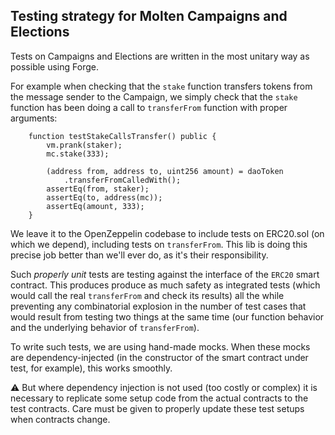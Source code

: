 Testing strategy for Molten Campaigns and Elections
---------------------------------------------------

Tests on Campaigns and Elections are written in the most unitary way as
possible using Forge.

For example when checking that the `stake` function transfers tokens from the
message sender to the Campaign, we simply check that the `stake` function has
been doing a call to `transferFrom` function with proper arguments:

```solidity
    function testStakeCallsTransfer() public {
        vm.prank(staker);
        mc.stake(333);

        (address from, address to, uint256 amount) = daoToken
            .transferFromCalledWith();
        assertEq(from, staker);
        assertEq(to, address(mc));
        assertEq(amount, 333);
    }
```

We leave it to the OpenZeppelin codebase to include tests on ERC20.sol (on which
we depend), including tests on `transferFrom`. This lib is doing this precise
job better than we'll ever do, as it's their responsibility.

Such _properly unit_ tests are testing against the interface of the `ERC20`
smart contract. This produces produce as much safety as integrated tests (which
would call the real `transferFrom` and check its results) all the while
preventing any combinatorial explosion in the number of test cases that would
result from testing two things at the same time (our function behavior and the
underlying behavior of `transferFrom`).

To write such tests, we are using hand-made mocks. When these mocks are
dependency-injected (in the constructor of the smart contract under test, for
example), this works smoothly.

⚠️  But where dependency injection is not used (too costly or complex) it is
necessary to replicate some setup code from the actual contracts to the test
contracts. Care must be given to properly update these test setups when
contracts change.
